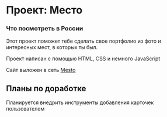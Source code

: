 # Проект: Место

### Что посмотреть в России

Этот проект поможет тебе сделать свое портфолио из фото и интересных мест, в которых ты был.

Проект написан с помощью HTML, CSS и немного JavaScript


Сайт выложен в сеть [Mesto](https://semagog.github.io/mesto/)

## Планы по доработке

Планируется внедрить инструменты добавления карточек пользователем